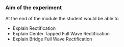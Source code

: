 ### Aim of the experiment

At the end of the module the student would be able to
- Explain Rectification
- Explain Center Tapped Full Wave Rectification
- Explain Bridge Full Wave Rectification

